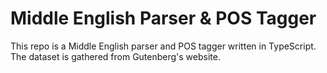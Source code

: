 # Middle English Parser & POS Tagger

This repo is a Middle English parser and POS tagger written in TypeScript. The dataset is gathered from Gutenberg's website.
